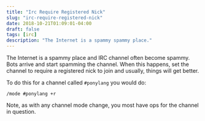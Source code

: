 ```yaml
---
title: "Irc Require Registered Nick"
slug: "irc-require-registered-nick"
date: 2018-10-21T01:09:01-04:00
draft: false
tags: [irc]
description: "The Internet is a spammy spammy place."
---
```

The Internet is a spammy place and IRC channel often become spammy. Bots arrive and start spamming the channel. When this happens, set the channel to require a registered nick to join and usually, things will get better. 

To do this for a channel called `#ponylang` you would do:

`/mode #ponylang +r`

Note, as with any channel mode change, you most have ops for the channel in question.

